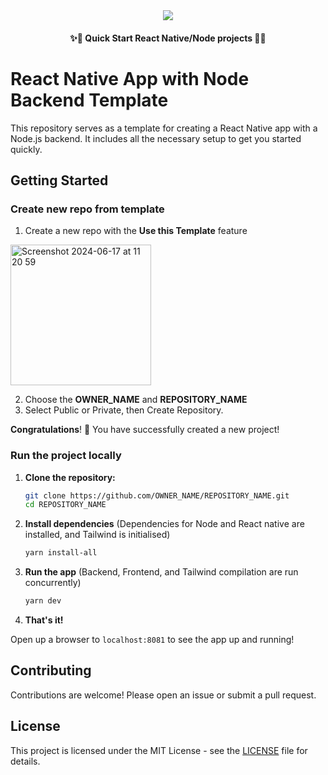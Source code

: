 <div align="center">
<img src="https://github.com/isMattCoding/react-native-node/assets/87824367/185238c4-f92e-46c7-860c-80e66ef24019">
<h4>✨🤳 Quick Start React Native/Node projects 🤳✨</h4>
</div>


# React Native App with Node Backend Template

This repository serves as a template for creating a React Native app with a Node.js backend. It includes all the necessary setup to get you started quickly.

## Getting Started

### Create new repo from template

1. Create a new repo with the **Use this Template** feature
<img width="225" alt="Screenshot 2024-06-17 at 11 20 59" src="https://github.com/isMattCoding/react-native-node/assets/87824367/d982b0db-20e7-40de-8772-e0947f817c1a">

2. Choose the **OWNER_NAME** and **REPOSITORY_NAME**
3. Select Public or Private, then Create Repository.

**Congratulations**! 🥳 You have successfully created a new project!


### Run the project locally

1. **Clone the repository:**

    ```sh
    git clone https://github.com/OWNER_NAME/REPOSITORY_NAME.git
    cd REPOSITORY_NAME
    ```

2. **Install dependencies**
(Dependencies for Node and React native are installed, and Tailwind is initialised)

    ```sh
    yarn install-all
    ```

3. **Run the app**
(Backend, Frontend, and Tailwind compilation are run concurrently)

    ```sh
    yarn dev
    ```

4. **That's it!**

Open up a browser to `localhost:8081` to see the app up and running!

## Contributing

Contributions are welcome! Please open an issue or submit a pull request.

## License

This project is licensed under the MIT License - see the [LICENSE](LICENSE) file for details.
